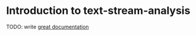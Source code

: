 # Introduction to text-stream-analysis

TODO: write [great documentation](http://jacobian.org/writing/what-to-write/)
